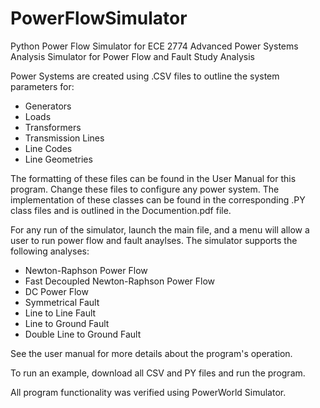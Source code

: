 # PowerFlowSimulator
Python Power Flow Simulator for ECE 2774 Advanced Power Systems Analysis
Simulator for Power Flow and Fault Study Analysis 

Power Systems are created using .CSV files to outline the system parameters for:
- Generators
- Loads
- Transformers
- Transmission Lines
- Line Codes
- Line Geometries

The formatting of these files can be found in the User Manual for this program. Change these files to configure any power system.
The implementation of these classes can be found in the corresponding .PY class files and is outlined in the Documention.pdf file.

For any run of the simulator, launch the main file, and a menu will allow a user to run power flow and fault anaylses.
The simulator supports the following analyses:
- Newton-Raphson Power Flow
- Fast Decoupled Newton-Raphson Power Flow
- DC Power Flow
- Symmetrical Fault
- Line to Line Fault
- Line to Ground Fault
- Double Line to Ground Fault

See the user manual for more details about the program's operation.

To run an example, download all CSV and PY files and run the program. 

All program functionality was verified using PowerWorld Simulator.
